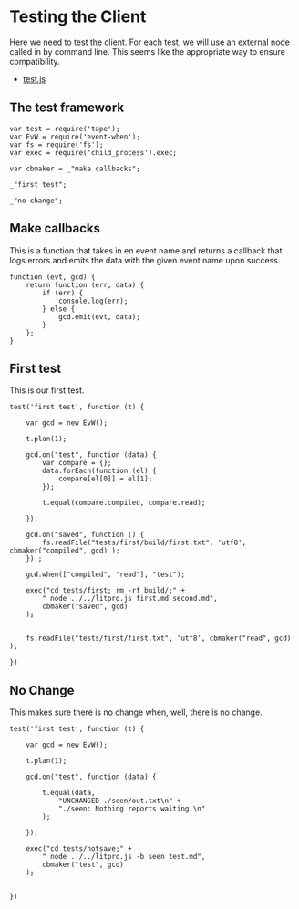 # Testing the Client

Here we need to test the client. For each test, we will use an external node
called in by command line. This seems like the appropriate way to ensure
compatibility. 


* [test.js](#the-test-framework "save: |jshint")


## The test framework

    var test = require('tape');
    var EvW = require('event-when');
    var fs = require('fs');
    var exec = require('child_process').exec;

    var cbmaker = _"make callbacks";

    _"first test";

    _"no change";


## Make callbacks

This is a function that takes in en event name and returns a callback that
logs errors and emits the data with the given event name upon success.

    function (evt, gcd) {
        return function (err, data) {
            if (err) {
                console.log(err);
            } else {
                gcd.emit(evt, data);
            }
        };
    }   

## First test

This is our first test. 

    test('first test', function (t) {

        var gcd = new EvW();

        t.plan(1);

        gcd.on("test", function (data) {
            var compare = {};
            data.forEach(function (el) {
                compare[el[0]] = el[1];
            });

            t.equal(compare.compiled, compare.read);

        });

        gcd.on("saved", function () {
            fs.readFile("tests/first/build/first.txt", 'utf8', cbmaker("compiled", gcd) );
        }) ;
        
        gcd.when(["compiled", "read"], "test");
        
        exec("cd tests/first; rm -rf build/;" +
            " node ../../litpro.js first.md second.md",
            cbmaker("saved", gcd)
        );
            

        fs.readFile("tests/first/first.txt", 'utf8', cbmaker("read", gcd) );

    })

## No Change

This makes sure there is no change when, well, there is no change. 

    test('first test', function (t) {

        var gcd = new EvW();

        t.plan(1);

        gcd.on("test", function (data) {

            t.equal(data,
                "UNCHANGED ./seen/out.txt\n" +
                "./seen: Nothing reports waiting.\n"
            );

        });
 
        exec("cd tests/notsave;" +
            " node ../../litpro.js -b seen test.md",
            cbmaker("test", gcd)
        );
            

    })

    
